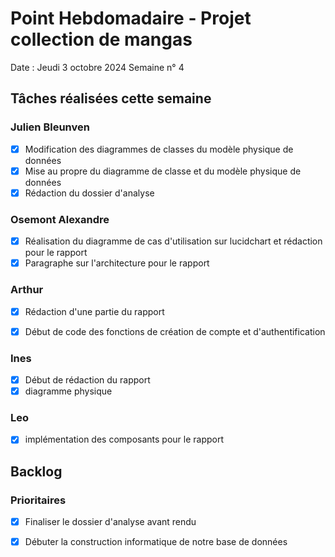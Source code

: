 # Point Hebdomadaire - Projet collection de mangas

Date : Jeudi 3 octobre 2024
Semaine n° 4

## Tâches réalisées cette semaine

### Julien Bleunven
- [x] Modification des diagrammes de classes du modèle physique de données
- [x] Mise au propre du diagramme de classe et du modèle physique de données
- [x] Rédaction du dossier d'analyse

### Osemont Alexandre
- [x] Réalisation du diagramme de cas d'utilisation sur lucidchart et rédaction pour le rapport
- [x] Paragraphe sur l'architecture pour le rapport

### Arthur
- [x] Rédaction d'une partie du rapport
- [x] Début de code des fonctions de création de compte et d'authentification


### Ines
- [x] Début de rédaction du rapport
- [x] diagramme physique

### Leo
- [x] implémentation des composants pour le rapport

## Backlog

### Prioritaires

- [x] Finaliser le dossier d'analyse avant rendu
- [x] Débuter la construction informatique de notre base de données 





